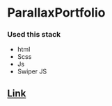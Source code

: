 # ParallaxPortfolio

### Used this stack
- html 
- Scss
- Js
- Swiper JS

## [Link](https://karvarr.github.io/ParallaxPortfolio/)

